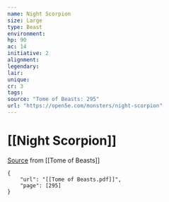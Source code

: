 ```yaml
---
name: Night Scorpion
size: Large
type: Beast
environment: 
hp: 90
ac: 14
initiative: 2
alignment: 
legendary: 
lair: 
unique: 
cr: 3
tags: 
source: "Tome of Beasts: 295"
url: "https://open5e.com/monsters/night-scorpion"
---
```

# [[Night Scorpion]]

[Source](zotero://open-pdf/library/items/ULEQWHJM?page=295) from [[Tome of Beasts]]

```pdf
{
	"url": "[[Tome of Beasts.pdf]]",
	"page": [295]
}
```


